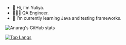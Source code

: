 - 👋 Hi, i'm Yuliya.
- 👩🏼‍💻 QA Engineer.
- 🌱 I’m currently learning Java and testing frameworks.

<!---
juliaCodeGirl/juliaCodeGirl is a ✨ special ✨ repository because its `README.md` (this file) appears on your GitHub profile.
You can click the Preview link to take a look at your changes.
--->


![Anurag's GitHub stats](https://github-readme-stats.vercel.app/api?username=juliaCodeGirl&show_icons=true&theme=dracula&count_private=true&hide=contribs)


[![Top Langs](https://github-readme-stats.vercel.app/api/top-langs/?username=juliaCodeGirl&layout=compact)](https://github.com/juliaCodeGirl/github-readme-stats)




